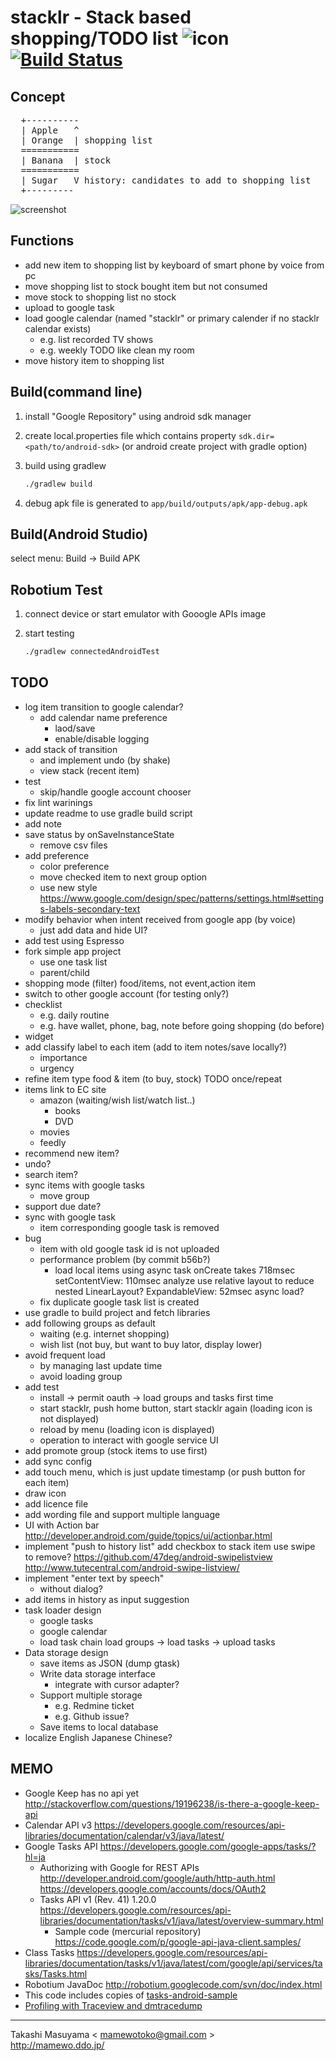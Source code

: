 stacklr - Stack based shopping/TODO list ![icon](app/src/main/res/drawable-xhdpi/ic_launcher.png) [![Build Status](https://travis-ci.org/mamewotoko/stacklr.svg?branch=master)](https://travis-ci.org/mamewotoko/stacklr)
========================================
Concept
-------
<pre>
  +----------
  | Apple   ^
  | Orange  | shopping list
  =========== 
  | Banana  | stock
  ===========
  | Sugar   V history: candidates to add to shopping list 
  +---------
</pre>

![screenshot](doc/screenshot/screenshot_0.png)

Functions
---------
* add new item to shopping list
   by keyboard of smart phone
   by voice
   from pc
* move shopping list to stock
   bought item but not consumed
* move stock to shopping list
   no stock
* upload to google task
* load google calendar (named "stacklr" or primary calender if no stacklr calendar exists)
  * e.g. list recorded TV shows
  * e.g. weekly TODO like clean my room
* move history item to shopping list

Build(command line)
-------------------
1. install "Google Repository" using android sdk manager
2. create local.properties file which contains property ```sdk.dir=<path/to/android-sdk>```
(or android create project with gradle option)
3. build using gradlew

    ```bash
    ./gradlew build
    ```
3. debug apk file is generated to ```app/build/outputs/apk/app-debug.apk```

Build(Android Studio)
---------------------
select menu: Build -> Build APK

Robotium Test
-------------
1. connect device or start emulator with Gooogle APIs image
2. start testing

    ```bash
    ./gradlew connectedAndroidTest
    ```

TODO
-----
* log item transition to google calendar?
  * add calendar name preference
    * laod/save
    * enable/disable logging
* add stack of transition
  * and implement undo (by shake)
  * view stack (recent item)
* test
  * skip/handle google account chooser
* fix lint warinings
* update readme to use gradle build script
* add note
* save status by onSaveInstanceState
  * remove csv files
* add preference
  * color preference
  * move checked item to next group option
  * use new style
    https://www.google.com/design/spec/patterns/settings.html#settings-labels-secondary-text
* modify behavior when intent received from google app (by voice)
  * just add data and hide UI?
* add test using Espresso
* fork simple app project
  * use one task list
  * parent/child 
* shopping mode (filter)
  food/items, not event,action item
* switch to other google account (for testing only?)
* checklist
  * e.g. daily routine
  * e.g. have wallet, phone, bag, note before going shopping (do before)
* widget
* add classify label to each item (add to item notes/save locally?)
  * importance
  * urgency
* refine item type
  food & item (to buy, stock)
  TODO once/repeat
* items link to EC site
  * amazon (waiting/wish list/watch list..)
    * books
    * DVD
  * movies
  * feedly
* recommend new item?
* undo?
* search item?
* sync items with google tasks
  * move group
* support due date?
* sync with google task
  * item corresponding google task is removed
* bug
  * item with old google task id is not uploaded
  * performance problem (by commit b56b?)
    * load local items using async task
      onCreate takes 718msec
        setContentView: 110msec
          analyze
          use relative layout to reduce nested LinearLayout?
        ExpandableView: 52msec
          async load?
  * fix duplicate google task list is created
* use gradle to build project and fetch libraries
* add following groups as default
   * waiting (e.g. internet shopping)
   * wish list (not buy, but want to buy lator, display lower)
* avoid frequent load
   * by managing last update time
   * avoid loading group
* add test
   * install -> permit oauth -> load groups and tasks first time
   * start stacklr, push home button, start stacklr again (loading icon is not displayed)
   * reload by menu (loading icon is displayed)
   * operation to interact with google service UI
* add promote group (stock items to use first)
* add sync config
* add touch menu, which is just update timestamp (or push button for each item)
* draw icon
* add licence file
* add wording file and support multiple language
* UI with Action bar
  http://developer.android.com/guide/topics/ui/actionbar.html
* implement "push to history list"
    add checkbox to stack item
    use swipe to remove?
      https://github.com/47deg/android-swipelistview
      http://www.tutecentral.com/android-swipe-listview/
* implement "enter text by speech"
  * without dialog?
* add items in history as input suggestion
* task loader design
  * google tasks
  * google calendar
  * load task chain
      load groups -> load tasks -> upload tasks
* Data storage design
  * save items as JSON (dump gtask)
  * Write data storage interface
    * integrate with cursor adapter?
  * Support multiple storage
    * e.g. Redmine ticket
    * e.g. Github issue?
  * Save items to local database
* localize
   English
   Japanese
   Chinese?

MEMO
----
* Google Keep has no api yet
  http://stackoverflow.com/questions/19196238/is-there-a-google-keep-api
* Calendar API v3
  https://developers.google.com/resources/api-libraries/documentation/calendar/v3/java/latest/
* Google Tasks API
  https://developers.google.com/google-apps/tasks/?hl=ja
  * Authorizing with Google for REST APIs
    http://developer.android.com/google/auth/http-auth.html
  https://developers.google.com/accounts/docs/OAuth2
  * Tasks API v1 (Rev. 41) 1.20.0
    https://developers.google.com/resources/api-libraries/documentation/tasks/v1/java/latest/overview-summary.html
    * Sample code (mercurial repository)
      https://code.google.com/p/google-api-java-client.samples/
* Class Tasks
https://developers.google.com/resources/api-libraries/documentation/tasks/v1/java/latest/com/google/api/services/tasks/Tasks.html
* Robotium JavaDoc
  http://robotium.googlecode.com/svn/doc/index.html
* This code includes copies of [tasks-android-sample](https://code.google.com/p/google-api-java-client.samples/)
* [Profiling with Traceview and dmtracedump](http://developer.android.com/intl/ja/tools/debugging/debugging-tracing.html)

----
Takashi Masuyama < mamewotoko@gmail.com >  
http://mamewo.ddo.jp/
